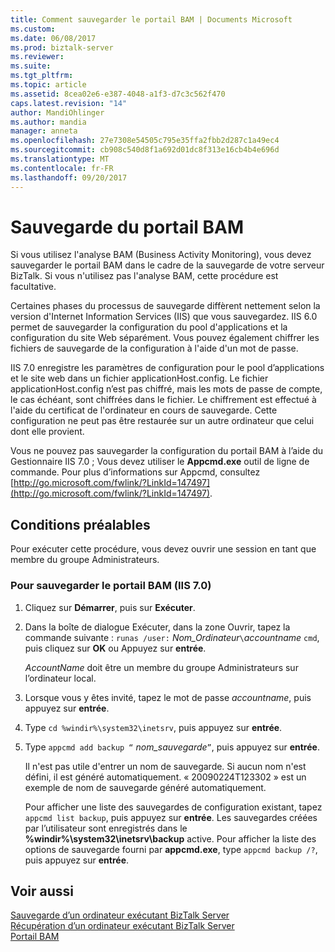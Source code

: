```yaml
---
title: Comment sauvegarder le portail BAM | Documents Microsoft
ms.custom: 
ms.date: 06/08/2017
ms.prod: biztalk-server
ms.reviewer: 
ms.suite: 
ms.tgt_pltfrm: 
ms.topic: article
ms.assetid: 8cea02e6-e387-4048-a1f3-d7c3c562f470
caps.latest.revision: "14"
author: MandiOhlinger
ms.author: mandia
manager: anneta
ms.openlocfilehash: 27e7308e54505c795e35ffa2fbb2d287c1a49ec4
ms.sourcegitcommit: cb908c540d8f1a692d01dc8f313e16cb4b4e696d
ms.translationtype: MT
ms.contentlocale: fr-FR
ms.lasthandoff: 09/20/2017
---
```

# <a name="how-to-back-up-the-bam-portal"></a>Sauvegarde du portail BAM
Si vous utilisez l'analyse BAM (Business Activity Monitoring), vous devez sauvegarder le portail BAM dans le cadre de la sauvegarde de votre serveur BizTalk. Si vous n'utilisez pas l'analyse BAM, cette procédure est facultative.  
  
 Certaines phases du processus de sauvegarde diffèrent nettement selon la version d'Internet Information Services (IIS) que vous sauvegardez. IIS 6.0 permet de sauvegarder la configuration du pool d'applications et la configuration du site Web séparément. Vous pouvez également chiffrer les fichiers de sauvegarde de la configuration à l'aide d'un mot de passe.  
  
 IIS 7.0 enregistre les paramètres de configuration pour le pool d’applications et le site web dans un fichier applicationHost.config. Le fichier applicationHost.config n’est pas chiffré, mais les mots de passe de compte, le cas échéant, sont chiffrées dans le fichier. Le chiffrement est effectué à l'aide du certificat de l'ordinateur en cours de sauvegarde. Cette configuration ne peut pas être restaurée sur un autre ordinateur que celui dont elle provient.  
  
 Vous ne pouvez pas sauvegarder la configuration du portail BAM à l’aide du Gestionnaire IIS 7.0 ; Vous devez utiliser le **Appcmd.exe** outil de ligne de commande. Pour plus d’informations sur Appcmd, consultez [http://go.microsoft.com/fwlink/?LinkId=147497](http://go.microsoft.com/fwlink/?LinkId=147497).  
  
## <a name="prerequisites"></a>Conditions préalables  
 Pour exécuter cette procédure, vous devez ouvrir une session en tant que membre du groupe Administrateurs.  
  
### <a name="to-back-up-the-bam-portal-iis-70"></a>Pour sauvegarder le portail BAM (IIS 7.0)  
  
1.  Cliquez sur **Démarrer**, puis sur **Exécuter**.  
  
2.  Dans la boîte de dialogue Exécuter, dans la zone Ouvrir, tapez la commande suivante : `runas /user:` *Nom_Ordinateur*`\`*accountname* `cmd`, puis cliquez sur **OK** ou Appuyez sur **entrée**.  
  
     *AccountName* doit être un membre du groupe Administrateurs sur l’ordinateur local.  
  
3.  Lorsque vous y êtes invité, tapez le mot de passe *accountname*, puis appuyez sur **entrée**.  
  
4.  Type `cd %windir%\system32\inetsrv`, puis appuyez sur **entrée**.  
  
5.  Type `appcmd add backup “` *nom_sauvegarde*`”`, puis appuyez sur **entrée**.  
  
     Il n'est pas utile d'entrer un nom de sauvegarde. Si aucun nom n'est défini, il est généré automatiquement. « 20090224T123302 » est un exemple de nom de sauvegarde généré automatiquement.  
  
     Pour afficher une liste des sauvegardes de configuration existant, tapez `appcmd list backup`, puis appuyez sur **entrée**. Les sauvegardes créées par l’utilisateur sont enregistrés dans le **%windir%\system32\inetsrv\backup** active. Pour afficher la liste des options de sauvegarde fourni par **appcmd.exe**, type `appcmd backup /?`, puis appuyez sur **entrée**.  
  
## <a name="see-also"></a>Voir aussi  
 [Sauvegarde d’un ordinateur exécutant BizTalk Server](../core/backing-up-a-computer-running-biztalk-server.md)   
 [Récupération d’un ordinateur exécutant BizTalk Server](../core/recovering-a-computer-running-biztalk-server.md)   
 [Portail BAM](../core/bam-portal.md)